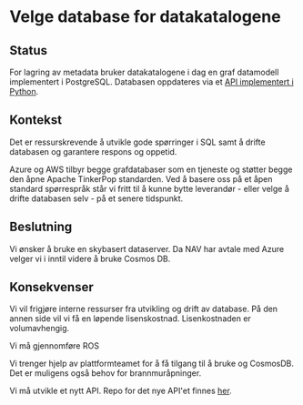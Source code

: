 # Velge database for datakatalogene

## Status

For lagring av metadata bruker datakatalogene i dag en graf datamodell implementert i PostgreSQL.
Databasen oppdateres via et [API implementert i Python](https://github.com/navikt/data-catalog-graph).

## Kontekst

Det er ressurskrevende å utvikle gode spørringer i SQL samt å drifte databasen og garantere respons og oppetid. 

Azure og AWS tilbyr begge grafdatabaser som en tjeneste og støtter begge den åpne Apache TinkerPop standarden. 
Ved å basere oss på et åpen standard spørrespråk står vi fritt til å kunne bytte leverandør - eller velge å drifte databasen selv - på et senere tidspunkt.    

## Beslutning

Vi ønsker å bruke en skybasert dataserver. Da NAV har avtale med Azure velger vi i inntil videre å bruke Cosmos DB.

## Konsekvenser

Vi vil frigjøre interne ressurser fra utvikling og drift av database. På den annen side vil vi få en løpende lisenskostnad. Lisenkostnaden er volumavhengig. 

Vi må gjennomføre ROS

Vi trenger hjelp av plattformteamet for å få tilgang til å bruke og CosmosDB. Det er muligens også behov for brannmuråpninger.

Vi må utvikle et nytt API. Repo for det nye API'et finnes [her](https://github.com/navikt/data-catalog-api). 
